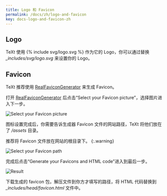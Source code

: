 ```yaml
---
title: Logo 和 Favicon
permalink: /docs/zh/logo-and-favicon
key: docs-logo-and-favicon-zh
---
```


## Logo

<p>TeXt 使用  <span>{% include svg/logo.svg %}</span> 作为它的 Logo，你可以通过替换 <em>_includes/svg/logo.svg</em> 来设置你的 Logo。</p>

## Favicon

TeXt 推荐使用 [RealFaviconGenerator](https://realfavicongenerator.net/) 来生成 Favicon。

打开 [RealFaviconGenerator](https://realfavicongenerator.net/) 后点击“Select your Favicon picture”，选择图片进入下一步。

![Select your Favicon picture](https://raw.githubusercontent.com/kitian616/jekyll-TeXt-theme/master/docs/assets/images/realfavicongenerator-select-favicon-picture.jpg)

图标设置完成后，你需要告诉生成器 Favicon 文件的网站路径，TeXt 将他们放在了 */assets* 目录。

推荐将 Favicon 文件放在网站的根目录下。
{:.warning}

![Select your Favicon path](https://raw.githubusercontent.com/kitian616/jekyll-TeXt-theme/master/docs/assets/images/realfavicongenerator-path.jpg)

完成后点击“Generate your Favicons and HTML code”进入到最后一步。

![Result](https://raw.githubusercontent.com/kitian616/jekyll-TeXt-theme/master/docs/assets/images/realfavicongenerator-result.jpg)

下载生成的 favicon 包，解压文件到你方才填写的路径，将 HTML 代码替换到 *_includes/head/favicon.html* 文件中。